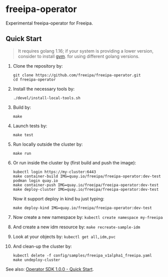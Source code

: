 # freeipa-operator

Experimental freeipa-operator for Freeipa.

## Quick Start

> It requires golang 1.16; if your system is providing a lower
> version, consider to install [gvm](https://github.com/moovweb/gvm#installing).
> for using different golang versions.

1. Clone the repository by:

   ```shell
   git clone https://github.com/freeipa/freeipa-operator.git
   cd freeipa-operator
   ```

1. Install the necessary tools by:

   ```shell
   ./devel/install-local-tools.sh
   ```

1. Build by:

   ```shell
   make
   ```

1. Launch tests by:

   ```shell
   make test
   ```

1. Run locally outside the cluster by:

   ```shell
   make run
   ```

1. Or run inside the cluster by (first build and push the image):

   ```shell
   kubectl login https://my-cluster:6443
   make container-build IMG=quay.io/freeipa/freeipa-operator:dev-test
   podman login quay.io
   make container-push IMG=quay.io/freeipa/freeipa-operator:dev-test
   make deploy-cluster IMG=quay.io/freeipa/freeipa-operator:dev-test
   ```

   Now it support deploy in kind bu just typing:

   ```shell
   make deploy-kind IMG=quay.io/freeipa/freeipa-operator:dev-test
   ```

1. Now create a new namespace by: `kubectl create namespace my-freeipa`

1. And create a new idm resource by: `make recreate-sample-idm`

1. Look at your objects by: `kubectl get all,idm,pvc`

1. And clean-up the cluster by:

   ```shell
   kubectl delete -f config/samples/freeipa_v1alpha1_freeipa.yaml
   make undeploy-cluster
   ```

See also: [Operator SDK 1.0.0 - Quick Start](https://sdk.operatorframework.io/docs/building-operators/golang/quickstart/).
